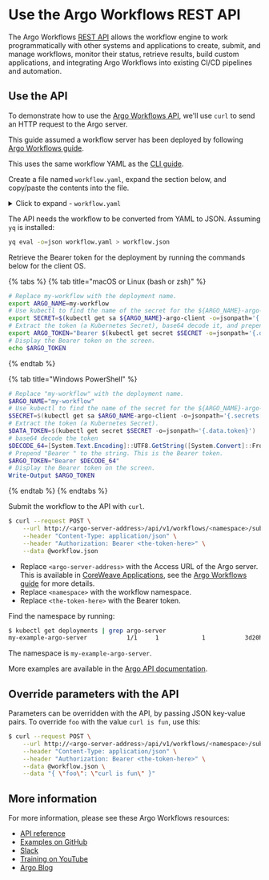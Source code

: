# Use the Argo Workflows REST API

The Argo Workflows [REST API](https://argoproj.github.io/argo-workflows/rest-api/) allows the workflow engine to work programmatically with other systems and applications to create, submit, and manage workflows, monitor their status, retrieve results, build custom applications, and integrating Argo Workflows into existing CI/CD pipelines and automation.

## Use the API

To demonstrate how to use the [Argo Workflows API](https://argoproj.github.io/argo-workflows/swagger/), we'll use `curl` to send an HTTP request to the Argo server.&#x20;

This guide assumed a workflow server has been deployed by following [Argo Workflows guide](./).

This uses the same workflow YAML as the [CLI guide](use-the-argo-workflows-cli.md).&#x20;

Create a file named `workflow.yaml`, expand the section below, and copy/paste the contents into the file.

<details>

<summary>Click to expand - <code>workflow.yaml</code></summary>

```yaml
apiVersion: argoproj.io/v1alpha1
kind: Workflow
metadata:
  generateName: gpu-say
spec:
  entrypoint: main
  activeDeadlineSeconds: 300 # Cancel operation if not finished in 5 minutes
  ttlStrategy:
    secondsAfterCompletion: 86400 # Clean out old workflows after a day
  # Parameters can be passed/overridden via the argo CLI.
  # To override the printed message, run `argo submit` with the -p option:
  # $ argo submit examples/arguments-parameters.yaml -p messages='["CoreWeave", "Is", "Fun"]'
  arguments:
    parameters:
    - name: messages
      value: '["Argo", "Is", "Awesome"]'
    - name: foo
      value: "bar"

  templates:
  - name: main
    steps:
      - - name: echo
          template: gpu-echo
          arguments:
            parameters:
            - name: message
              value: "{{item}}"
          withParam: "{{workflow.parameters.messages}}"

  - name: gpu-echo
    inputs:
      parameters:
      - name: message
    retryStrategy:
      limit: 1
    script:
      image: nvidia/cuda:11.4.1-runtime-ubuntu20.04
      command: [bash]
      source: |
        nvidia-smi
        echo "Input was: {{inputs.parameters.message}}"        

      resources:
        requests:
          memory: 128Mi
          cpu: 500m # Half a core
        limits:
          nvidia.com/gpu: 1 # Allocate one GPU
    affinity:
      nodeAffinity:
        requiredDuringSchedulingIgnoredDuringExecution:
            # This will REQUIRE the Pod to be run on a system with a GPU with 8 or 16GB VRAM
              nodeSelectorTerms:
              - matchExpressions:
                - key: gpu.nvidia.com/vram
                  operator: In
                  values:
                    - "8"
                    - "16"
```



</details>

The API needs the workflow to be converted from YAML to JSON. Assuming `yq` is installed:

```bash
yq eval -o=json workflow.yaml > workflow.json  
```

Retrieve the Bearer token for the deployment by running the commands below for the client OS.

{% tabs %}
{% tab title="macOS or Linux (bash or zsh)" %}
```bash
# Replace my-workflow with the deployment name.
export ARGO_NAME=my-workflow
# Use kubectl to find the name of the secret for the ${ARGO_NAME}-argo-client ServiceAccount.
export SECRET=$(kubectl get sa ${ARGO_NAME}-argo-client -o=jsonpath='{.secrets[0].name}')
# Extract the token (a Kubernetes Secret), base64 decode it, and prepend "Bearer " to the string. This is the Bearer token.
export ARGO_TOKEN="Bearer $(kubectl get secret $SECRET -o=jsonpath='{.data.token}' | base64 --decode)"
# Display the Bearer token on the screen.
echo $ARGO_TOKEN
```
{% endtab %}

{% tab title="Windows PowerShell" %}
```powershell
# Replace "my-workflow" with the deployment name.
$ARGO_NAME="my-workflow"
# Use kubectl to find the name of the secret for the ${ARGO_NAME}-argo-client ServiceAccount.
$SECRET=$(kubectl get sa $ARGO_NAME-argo-client -o=jsonpath='{.secrets[0].name}')
# Extract the token (a Kubernetes Secret).
$DATA_TOKEN=$(kubectl get secret $SECRET -o=jsonpath='{.data.token}')
# base64 decode the token
$DECODE_64=[System.Text.Encoding]::UTF8.GetString([System.Convert]::FromBase64String($DATA_TOKEN))
# Prepend "Bearer " to the string. This is the Bearer token.
$ARGO_TOKEN="Bearer $DECODE_64"
# Display the Bearer token on the screen.
Write-Output $ARGO_TOKEN
```
{% endtab %}
{% endtabs %}

Submit the workflow to the API with `curl`.

```bash
$ curl --request POST \
    --url http://<argo-server-address>/api/v1/workflows/<namespace>/submit \
    --header "Content-Type: application/json" \
    --header "Authorization: Bearer <the-token-here>" \
    --data @workflow.json
```

* Replace `<argo-server-address>` with the Access URL of the Argo server. This is available in [CoreWeave Applications](https://apps.coreweave.com/), see the [Argo Workflows guide](./) for more details.
* Replace `<namespace>` with the workflow namespace.
* Replace `<the-token-here>` with the Bearer token.

Find the namespace by running:

```bash
$ kubectl get deployments | grep argo-server
my-example-argo-server           1/1     1            1           3d20h
```

The namespace is `my-example-argo-server`.

More examples are available in the [Argo API documentation](https://argoproj.github.io/argo-workflows/rest-examples/).

## Override parameters with the API

Parameters can be overridden with the API, by passing JSON key-value pairs. To override `foo` with the value `curl is fun`, use this:

```bash
$ curl --request POST \
    --url http://<argo-server-address>/api/v1/workflows/<namespace>/submit \
    --header "Content-Type: application/json" \
    --header "Authorization: Bearer <the-token-here>" \
    --data @workflow.json \
    --data "{ \"foo\": \"curl is fun\" }"
```

## More information

For more information, please see these Argo Workflows resources:

* [API reference](https://argoproj.github.io/argo-workflows/swagger/)
* [Examples on GitHub](https://github.com/argoproj/argo-workflows/tree/master/examples)
* [Slack](https://argoproj.github.io/community/join-slack/)
* [Training on YouTube](https://www.youtube.com/playlist?list=PLGHfqDpnXFXLHfeapfvtt9URtUF1geuBo)
* [Argo Blog](https://blog.argoproj.io/)
